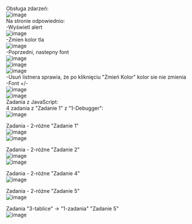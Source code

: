 Obsługa zdarzeń:
<br>
![image](https://user-images.githubusercontent.com/56955430/141384081-924c1e61-a82f-4898-b0e9-6c73aed8b0cf.png)
<br>
Na stronie odpowiednio:
<br>
-Wyświetl alert
<br>
![image](https://user-images.githubusercontent.com/56955430/142031982-db17eb6f-ed45-45ef-a384-974435aad457.png)
<br>
-Zmien kolor tla
<br>
![image](https://user-images.githubusercontent.com/56955430/141384147-742cd585-6d6c-4929-88bb-32c82b7af289.png)
<br>
-Poprzedni, nastepny font
<br>
![image](https://user-images.githubusercontent.com/56955430/141384226-7cc8bbe5-01ea-4229-ae90-a06b762d4094.png)
<br>
![image](https://user-images.githubusercontent.com/56955430/141384249-ee86d94f-958d-48d3-8c60-4f5f3a120d43.png)
<br>
![image](https://user-images.githubusercontent.com/56955430/141384259-ff6a9551-1810-4c50-bd11-f9ef76409d26.png)
<br>
-Usuń listnera sprawia, że po kliknięciu "Zmień Kolor" kolor sie nie zmienia
<br>
-Font +/-
<br>
![image](https://user-images.githubusercontent.com/56955430/141384334-473a5a96-ab52-4f03-97fb-499642fc6a26.png)
<br>
![image](https://user-images.githubusercontent.com/56955430/141384364-9a34f86b-d36c-44d3-b80a-028178dff16b.png)
<br>
Zadania z JavaScript:
<br>
4 zadania z "Zadanie 1" z "1-Debugger":
<br>
![image](https://user-images.githubusercontent.com/56955430/142020870-5f2bfa97-82d8-412e-8d90-5a25bc0f4280.png)
<br>

Zadania - 2-różne "Zadanie 1"
<br>
![image](https://user-images.githubusercontent.com/56955430/142023056-0f60cdae-27b1-481c-9aae-ee676a8dca87.png)
<br>
![image](https://user-images.githubusercontent.com/56955430/142023121-9f81be86-a515-4f39-9cfc-33f494776461.png)
<br>

Zadania - 2-różne "Zadanie 2"
<br>
![image](https://user-images.githubusercontent.com/56955430/142026246-819a4ed4-9db4-467e-88a2-8e79754dd267.png)
<br>
![image](https://user-images.githubusercontent.com/56955430/142026418-3b7c6a78-dbac-47ae-9045-eaac1755eb46.png)
<br>

Zadania - 2-różne "Zadanie 4"
<br>
![image](https://user-images.githubusercontent.com/56955430/142028062-50d26a4b-c29e-4006-a330-3054677cc230.png)

Zadania - 2-różne "Zadanie 5"
<br>
![image](https://user-images.githubusercontent.com/56955430/142028915-4af6962f-0037-490e-afaf-1feb7f531737.png)

Zadania "3-tablice" -> "1-zadania" "Zadanie 5"
<br>
![image](https://user-images.githubusercontent.com/56955430/142028915-4af6962f-0037-490e-afaf-1feb7f531737.png)
